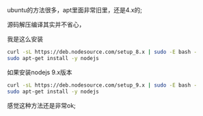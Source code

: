 ubuntu的方法很多，apt里面非常旧里，还是4.x的;

源码解压编译其实并不省心，

我是这么安装

```bash
curl -sL https://deb.nodesource.com/setup_8.x | sudo -E bash -
sudo apt-get install -y nodejs
```

如果安装nodejs 9.x版本

```bash
curl -sL https://deb.nodesource.com/setup_9.x | sudo -E bash -
sudo apt-get install -y nodejs
```

感觉这种方法还是非常ok;
